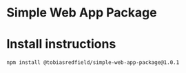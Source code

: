 # Simple Web App Package

# Install instructions

`npm install @tobiasredfield/simple-web-app-package@1.0.1`
